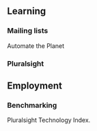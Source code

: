 ## Learning

### Mailing lists
Automate the Planet




### Pluralsight






## Employment

### Benchmarking
Pluralsight Technology Index.